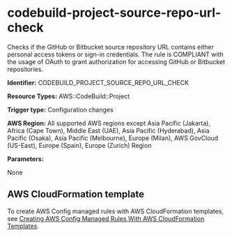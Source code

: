 # codebuild\-project\-source\-repo\-url\-check<a name="codebuild-project-source-repo-url-check"></a>

Checks if the GitHub or Bitbucket source repository URL contains either personal access tokens or sign\-in credentials\. The rule is COMPLIANT with the usage of OAuth to grant authorization for accessing GitHub or Bitbucket repositories\. 

**Identifier:** CODEBUILD\_PROJECT\_SOURCE\_REPO\_URL\_CHECK

**Resource Types:** AWS::CodeBuild::Project

**Trigger type:** Configuration changes

**AWS Region:** All supported AWS regions except Asia Pacific \(Jakarta\), Africa \(Cape Town\), Middle East \(UAE\), Asia Pacific \(Hyderabad\), Asia Pacific \(Osaka\), Asia Pacific \(Melbourne\), Europe \(Milan\), AWS GovCloud \(US\-East\), Europe \(Spain\), Europe \(Zurich\) Region

**Parameters:**

None  

## AWS CloudFormation template<a name="w2aac12c33c15b9d131c17"></a>

To create AWS Config managed rules with AWS CloudFormation templates, see [Creating AWS Config Managed Rules With AWS CloudFormation Templates](aws-config-managed-rules-cloudformation-templates.md)\.